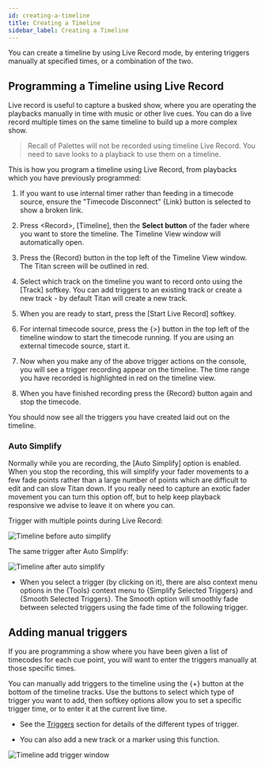 ```yaml
---
id: creating-a-timeline
title: Creating a Timeline
sidebar_label: Creating a Timeline
---
```


You can create a timeline by using Live Record mode, by entering triggers manually at specified times, or a combination of the two.

Programming a Timeline using Live Record
----------------------

Live record is useful to capture a busked show, where you are operating the playbacks manually in time with music or other live cues. You can do a live record multiple times on the same timeline to build up a more complex show.

>  Recall of Palettes will not be recorded using timeline Live Record. You need to save looks to a playback to use them on a timeline.

This is how you program a timeline using Live Record, from playbacks which you have previously programmed:

1. If you want to use internal timer rather than feeding in a timecode source, ensure the "Timecode Disconnect" \{Link\} button is selected to show a broken link.

2. Press \<Record\>, \[Timeline\], then the **Select button** of the fader where you want to store the timeline. The Timeline View window will automatically open.

3. Press the \{Record\} button in the top left of the Timeline View window. The Titan screen will be outlined in red.

4. Select which track on the timeline you want to record onto using the \[Track\] softkey. 
You can add triggers to an existing track or create a new track - by default Titan will create a new track.

5. When you are ready to start, press the \[Start Live Record\] softkey. 

6. For internal timecode source, press the \{>\} button in the top left of the timeline window to start the timecode running. If you are using an external timecode source, start it.

7. Now when you make any of the above trigger actions on the console, you will see a trigger recording appear on the timeline. The time range you have recorded is highlighted in red on the timeline view.

8. When you have finished recording press the \{Record\} button again and stop the timecode.

You should now see all the triggers you have created laid out on the timeline.

### Auto Simplify

Normally while you are recording, the \[Auto Simplify\] option is enabled. When you stop the recording, this will simplify your fader movements to a few fade points rather than a large number of points which are difficult to edit and can slow Titan down. If you really need to capture an exotic fader movement you can turn this option off, but to help keep playback responsive we advise to leave it on where you can.

Trigger with multiple points during Live Record:

![Timeline before auto simplify](/docs/images/Timeline-Live-Record.png)

The same trigger after Auto Simplify:

![Timeline after auto simplify](/docs/images/Timeline-Live-Record-Simplified.png)

- When you select a trigger (by clicking on it), there are also context menu options in the \{Tools\} context menu to \{Simplify Selected Triggers\} and \{Smooth Selected Triggers\}. The Smooth option will smoothly fade between selected triggers using the fade time of the following trigger.

Adding manual triggers
-----------------

If you are programming a show where you have been given a list of timecodes for each cue point, you will want to enter the triggers manually at those specific times.

You can manually add triggers to the timeline using the \{+\} button at the bottom of the timeline tracks. Use the buttons to select which type of trigger you want to add, then softkey options allow you to set a specific trigger time, or to enter it at the current live time.

- See the [Triggers](../timelines/timeline-features.md#triggers) section for details of the different types of trigger.

- You can also add a new track or a marker using this function.

![Timeline add trigger window](/docs/images/Timeline-Add-Item.png)







